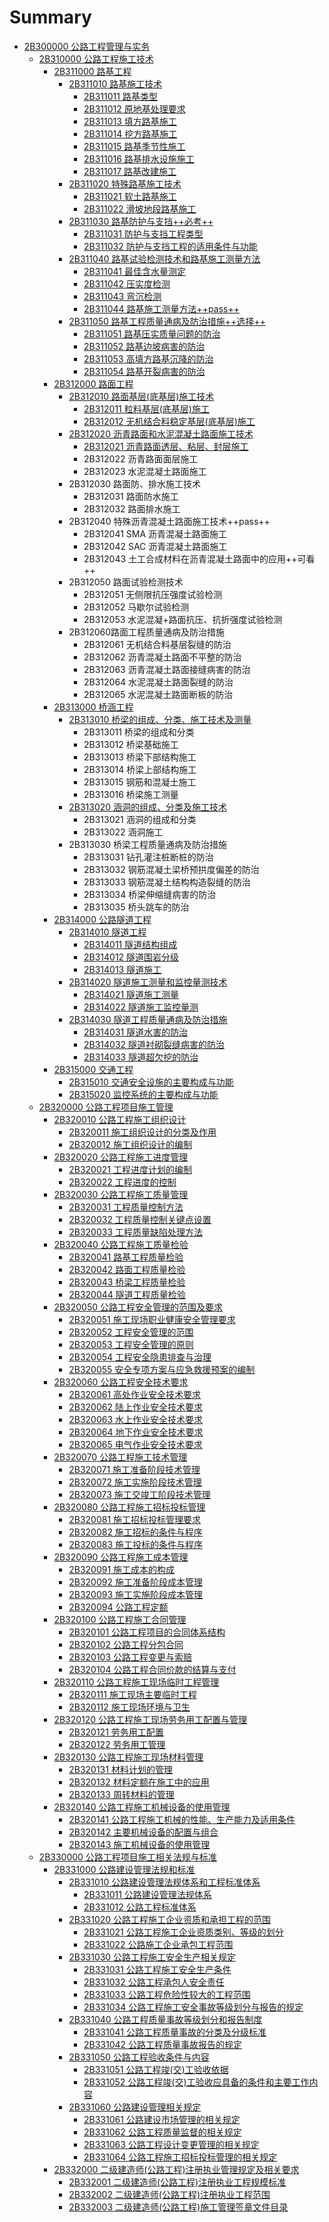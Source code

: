 # Summary

* [2B300000 公路工程管理与实务](README.md)
  * [2B310000 公路工程施工技术](2B310000/README.md)
    * [2B311000 路基工程](2B310000/2B311000.md)
      * [2B311010 路基施工技术](2B310000/2B311010.md)
        * [2B311011 路基类型](2B310000/2B311010/2b311011-lu-ji-lei-xing.md)
        * [2B311012 原地基处理要求](2B310000/2B311010/2b311012-yuan-di-ji-chu-li-yao-qiu.md)
        * [2B311013 填方路基施工](2B310000/2B311010/2b311013-tian-fang-lu-ji-shi-gong.md)
        * [2B311014 挖方路基施工](2B310000/2B311010/2b311014-wa-fang-lu-ji-shi-gong.md)
        * [2B311015 路基季节性施工](2B310000/2B311010/2b311015-lu-ji-ji-jie-xing-shi-gong.md)
        * [2B311016 路基排水设施施工](2B310000/2B311010/2b311016-lu-ji-pai-shui-she-shi-shi-gong.md)
        * [2B311017 路基改建施工](2B310000/2B311010/2b311017-lu-ji-gai-jian-shi-gong.md)
      * [2B311020 特殊路基施工技术](2B310000/2b311020-te-shu-lu-ji-shi-gong-ji-zhu.md)
        * [2B311021 软土路基施工](2B310000/2b311020-te-shu-lu-ji-shi-gong-ji-zhu/2b311021-ruan-tu-lu-ji-shi-gong.md)
        * [2B311022 滑坡地段路基施工](2B310000/2b311020-te-shu-lu-ji-shi-gong-ji-zhu/2b311022-hua-po-di-duan-lu-ji-shi-gong.md)
      * [2B311030 路基防护与支挡++必考++](2B310000/2b311030-lu-ji-fang-hu-yu-zhi-6321++-bi-8003++.md)
        * [2B311031 防护与支挡工程类型](2B310000/2b311030-lu-ji-fang-hu-yu-zhi-6321++-bi-8003++/2b311031-fang-hu-yu-zhi-dang-gong-cheng-lei-xing.md)
        * [2B311032 防护与支挡工程的适用条件与功能](2B310000/2b311030-lu-ji-fang-hu-yu-zhi-6321++-bi-8003++/2b311032-fang-hu-yu-zhi-dang-gong-cheng-de-shi-yong-tiao-jian-yu-gong-neng.md)
      * [2B311040 路基试验检测技术和路基施工测量方法](2B310000/2b311040-lu-ji-shi-yan-jian-ce-ji-zhu-he-lu-ji-shi-gong-ce-liang-fang-fa.md)
        * [2B311041 最佳含水量测定](2B310000/2b311040-lu-ji-shi-yan-jian-ce-ji-zhu-he-lu-ji-shi-gong-ce-liang-fang-fa/2b311041-zui-jia-han-shui-liang-ce-ding.md)
        * [2B311042 压实度检测](2B310000/2b311040-lu-ji-shi-yan-jian-ce-ji-zhu-he-lu-ji-shi-gong-ce-liang-fang-fa/2b311042-ya-shi-du-jian-ce.md)
        * [2B311043 弯沉检测](2B310000/2b311040-lu-ji-shi-yan-jian-ce-ji-zhu-he-lu-ji-shi-gong-ce-liang-fang-fa/2b311043-wan-chen-jian-ce.md)
        * [2B311044 路基施工测量方法++pass++](2B310000/2b311040-lu-ji-shi-yan-jian-ce-ji-zhu-he-lu-ji-shi-gong-ce-liang-fang-fa/2b311044-lu-ji-shi-gong-ce-liang-fang-6cd5++-pass-++.md)
      * [2B311050 路基工程质量通病及防治措施++选择++](2B310000/2b311050-lu-ji-gong-cheng-zhi-liang-tong-bing-ji-fang-zhi-cuo-65bd++-xuan-62e9++.md)
        * [2B311051 路基压实质量问题的防治](2B310000/2b311050-lu-ji-gong-cheng-zhi-liang-tong-bing-ji-fang-zhi-cuo-65bd++-xuan-62e9++/2b311051-lu-ji-ya-shi-zhi-liang-wen-ti-de-fang-zhi.md)
        * [2B311052 路基边坡病害的防治](2B310000/2b311050-lu-ji-gong-cheng-zhi-liang-tong-bing-ji-fang-zhi-cuo-65bd++-xuan-62e9++/2b311052-lu-ji-bian-po-bing-hai-de-fang-zhi.md)
        * [2B311053 高填方路基沉降的防治](2B310000/2b311050-lu-ji-gong-cheng-zhi-liang-tong-bing-ji-fang-zhi-cuo-65bd++-xuan-62e9++/2b311053-gao-tian-fang-lu-ji-chen-jiang-de-fang-zhi.md)
        * [2B311054 路基开裂病害的防治](2B310000/2b311050-lu-ji-gong-cheng-zhi-liang-tong-bing-ji-fang-zhi-cuo-65bd++-xuan-62e9++/2b311054-lu-ji-kai-lie-bing-hai-de-fang-zhi.md)
    * [2B312000 路面工程](2B310000/2B312000/README.md)
      * [2B312010 路面基层\(底基层\)施工技术](2B310000/2B312000/2b312010-lu-mian-ji-5c4228-di-ji-5c4229-shi-gong-ji-zhu.md)
        * [2B312011 粒料基层\(底基层\)施工](2B310000/2B312000/2b312010-lu-mian-ji-5c4228-di-ji-5c4229-shi-gong-ji-zhu/2b312011-li-liao-ji-5c4228-di-ji-5c4229-shi-gong.md)
        * [2B312012 无机结合料稳定基层\(底基层\)施工](2B310000/2B312000/2b312010-lu-mian-ji-5c4228-di-ji-5c4229-shi-gong-ji-zhu/2b312012-wu-ji-jie-he-liao-wen-ding-ji-5c4228-di-ji-5c4229-shi-gong.md)
      * [2B312020 沥青路面和水泥混凝土路面施工技术](2B310000/2B312000/2b312020-li-qing-lu-mian-he-shui-ni-hun-ning-tu-lu-mian-shi-gong-ji-zhu.md)
        * [2B312021 沥青路面透层、粘层、封层施工](2B310000/2B312000/2b312020-li-qing-lu-mian-he-shui-ni-hun-ning-tu-lu-mian-shi-gong-ji-zhu/2b312021-li-qing-lu-mian-tou-ceng-3001-nian-ceng-3001-feng-ceng-shi-gong.md)
        * 2B312022 沥青路面面层施工
        * 2B312023 水泥混凝土路面施工
      * 2B312030 路面防、排水施工技术
        * 2B312031 路面防水施工
        * 2B312032 路面排水施工
      * 2B312040 特殊沥青混凝土路面施工技术++pass++
        * 2B312041 SMA 沥青混凝土路面施工
        * 2B312042 SAC 沥青混凝土路面施工
        * 2B312043 土工合成材料在沥青混凝土路面中的应用++可看++
      * 2B312050 路面试验检测技术
        * 2B312051 无侧限抗压强度试验检测
        * 2B312052 马歇尔试验检测
        * 2B312053 水泥混凝+路面抗压、抗折强度试验检测
      * 2B312060路面工程质量通病及防治措施
        * 2B312061 无机结合料基层裂缝的防治
        * 2B312062 沥青混凝土路面不平整的防治
        * 2B312063 沥青混凝土路面接缝病害的防治
        * 2B312064 水泥混凝土路面裂缝的防治
        * 2B312065 水泥混凝土路面断板的防治
    * [2B313000 桥涵工程](2B310000/2b313000-qiao-han-gong-cheng.md)
      * [2B313010 桥梁的组成、分类、施工技术及测量](2B310000/2b313000-qiao-han-gong-cheng/2b313010-qiao-liang-de-zu-cheng-3001-fen-lei-3001-shi-gong-ji-zhu-ji-ce-liang.md)
        * 2B313011 桥梁的组成和分类
        * 2B313012 桥梁基础施工
        * 2B313013 桥梁下部结构施工
        * 2B313014 桥梁上部结构施工
        * 2B313015 钢筋和混凝土施工
        * 2B313016 桥梁施工测量
      * [2B313020 涵洞的组成、分类及施工技术](2B310000/2b313000-qiao-han-gong-cheng/2b313020-han-dong-de-zu-cheng-3001-fen-lei-ji-shi-gong-ji-zhu.md)
        * 2B313021 涵洞的组成和分类
        * 2B313022 涵洞施工
      * 2B313030 桥梁工程质量通病及防治措施
        * 2B313031 钻孔灌注桩断桩的防治
        * 2B313032 钢筋混凝土梁桥预拱度偏差的防治
        * 2B313033 钢筋混凝土结构构造裂缝的防治
        * 2B313034 桥梁伸缩缝病害的防治
        * 2B313035 桥头跳车的防治
    * [2B314000 公路隧道工程](2B310000/2b314000-gong-lu-sui-dao-gong-cheng.md)
      * [2B314010 隧道工程](2B310000/2b314010-sui-dao-gong-cheng.md)
        * [2B314011 隧道结构组成](2B310000/2b314000/2b314011-sui-dao-jie-gou-zu-cheng.md)
        * [2B314012 隧道围岩分级](2B310000/2b314012-sui-dao-wei-yan-fen-ji.md)
        * [2B314013 隧道施工](2B310000/2b314013-sui-dao-shi-gong.md)
      * [2B314020 隧道施工测量和监控量测技术](2B310000/2b314020-sui-dao-shi-gong-ce-liang-he-jian-kong-liang-ce-ji-zhu.md)
        * [2B314021 隧道施工测量](2B310000/2b314020-sui-dao-shi-gong-ce-liang-he-jian-kong-liang-ce-ji-zhu/2b314021-sui-dao-shi-gong-ce-liang.md)
        * [2B314022 隧道施工监控量测](2B310000/2b314020-sui-dao-shi-gong-ce-liang-he-jian-kong-liang-ce-ji-zhu/2b314022-sui-dao-shi-gong-jian-kong-liang-ce.md)
      * [2B314030 隧道工程质量通病及防治措施](2B310000/2b314030-sui-dao-gong-cheng-zhi-liang-tong-bing-ji-fang-zhi-cuo-shi.md)
        * [2B314031 隧道水害的防治](2B310000/2b314030-sui-dao-gong-cheng-zhi-liang-tong-bing-ji-fang-zhi-cuo-shi/2b314031-sui-dao-shui-hai-de-fang-zhi.md)
        * [2B314032 隧道衬砌裂缝病害的防治](2B310000/2b314030-sui-dao-gong-cheng-zhi-liang-tong-bing-ji-fang-zhi-cuo-shi/2b314032-sui-dao-chen-qi-lie-feng-bing-hai-de-fang-zhi.md)
        * [2B314033 隧道超欠挖的防治](2B310000/2b314030-sui-dao-gong-cheng-zhi-liang-tong-bing-ji-fang-zhi-cuo-shi/2b314033-sui-dao-chao-qian-wa-de-fang-zhi.md)
    * [2B315000 交通工程](2B310000/2b315000-jiao-tong-gong-cheng.md)
      * [2B315010 交通安全设施的主要构成与功能](2B310000/2b315000-jiao-tong-gong-cheng/2b315010-jiao-tong-an-quan-she-shi-de-zhu-yao-gou-cheng-yu-gong-neng.md)
      * [2B315020 监控系统的主要构成与功能](2B310000/2b315000-jiao-tong-gong-cheng/2b315020-jian-kong-xi-tong-de-zhu-yao-gou-cheng-yu-gong-neng.md)
  * [2B320000 公路工程项目施工管理](2B320000/README.md)
    * [2B320010 公路工程施工组织设计](2B320000/2b320010-gong-lu-gong-cheng-shi-gong-zu-zhi-she-ji.md)
      * [2B320011 施工组织设计的分类及作用](2B320000/2b320011-shi-gong-zu-zhi-she-ji-de-fen-lei-ji-zuo-yong.md)
      * [2B320012 施工组织设计的编制](2B320000/2b320012-shi-gong-zu-zhi-she-ji-de-bian-zhi.md)
    * [2B320020 公路工程施工进度管理](2B320000/2b320020-gong-lu-gong-cheng-shi-gong-jin-du-guan-li.md)
      * [2B320021 工程进度计划的编制](2B320000/2b320021-gong-cheng-jin-du-ji-hua-de-bian-zhi.md)
      * [2B320022 工程进度的控制](2B320000/2b320022-gong-cheng-jin-du-de-kong-zhi.md)
    * [2B320030 公路工程施工质量管理](2B320000/2b320030-gong-lu-gong-cheng-shi-gong-zhi-liang-guan-li.md)
      * [2B320031 工程质量控制方法](2B320000/2b320031-gong-cheng-zhi-liang-kong-zhi-fang-fa.md)
      * [2B320032 工程质量控制关键点设置](2B320000/2b320032-gong-cheng-zhi-liang-kong-zhi-guan-jian-dian-she-zhi.md)
      * [2B320033 工程质量缺陷处理方法](2B320000/2b320033-gong-cheng-zhi-liang-que-xian-chu-li-fang-fa.md)
    * [2B320040 公路工程施工质量检验](2B320000/2b320040-gong-lu-gong-cheng-shi-gong-zhi-liang-jian-yan.md)
      * [2B320041 路基工程质量检验](2B320000/2b320041-lu-ji-gong-cheng-zhi-liang-jian-yan.md)
      * [2B320042 路面工程质量检验](2B320000/2b320042-lu-mian-gong-cheng-zhi-liang-jian-yan.md)
      * [2B320043 桥梁工程质量检验](2B320000/2b320043-qiao-liang-gong-cheng-zhi-liang-jian-yan.md)
      * [2B320044 隧道工程质量检验](2B320000/2b320044-sui-dao-gong-cheng-zhi-liang-jian-yan.md)
    * [2B320050 公路工程安全管理的范围及要求](2B320000/2b320050-gong-lu-gong-cheng-an-quan-guan-li-de-fan-wei-ji-yao-qiu.md)
      * [2B320051 施工现场职业健康安全管理要求](2B320000/2b320050-gong-lu-gong-cheng-an-quan-guan-li-de-fan-wei-ji-yao-qiu/2b320051-shi-gong-xian-chang-zhi-ye-jian-kang-an-quan-guan-li-yao-qiu.md)
      * [2B320052 工程安全管理的范围](2B320000/2b320050-gong-lu-gong-cheng-an-quan-guan-li-de-fan-wei-ji-yao-qiu/2b320052-gong-cheng-an-quan-guan-li-de-fan-wei.md)
      * [2B320053 工程安全管理的原则](2B320000/2b320050-gong-lu-gong-cheng-an-quan-guan-li-de-fan-wei-ji-yao-qiu/2b320053-gong-cheng-an-quan-guan-li-de-yuan-ze.md)
      * [2B320054 工程安全隐患排查与治理](2B320000/2b320050-gong-lu-gong-cheng-an-quan-guan-li-de-fan-wei-ji-yao-qiu/2b320054-gong-cheng-an-quan-yin-huan-pai-cha-yu-zhi-li.md)
      * [2B320055 安全专项方案与应急救援预案的编制](2B320000/2b320050-gong-lu-gong-cheng-an-quan-guan-li-de-fan-wei-ji-yao-qiu/2b320055-an-quan-zhuan-xiang-fang-an-yu-ying-ji-jiu-yuan-yu-an-de-bian-zhi.md)
    * [2B320060 公路工程安全技术要求](2B320000/2b320060-gong-lu-gong-cheng-an-quan-ji-zhu-yao-qiu.md)
      * [2B320061 高处作业安全技术要求](2B320000/2b320060-gong-lu-gong-cheng-an-quan-ji-zhu-yao-qiu/2b320061-gao-chu-zuo-ye-an-quan-ji-zhu-yao-qiu.md)
      * [2B320062 陆上作业安全技术要求](2B320000/2b320060-gong-lu-gong-cheng-an-quan-ji-zhu-yao-qiu/2b320062-lu-shang-zuo-ye-an-quan-ji-zhu-yao-qiu.md)
      * [2B320063 水上作业安全技术要求](2B320000/2b320060-gong-lu-gong-cheng-an-quan-ji-zhu-yao-qiu/2b320063-shui-shang-zuo-ye-an-quan-ji-zhu-yao-qiu.md)
      * [2B320064 地下作业安全技术要求](2B320000/2b320060-gong-lu-gong-cheng-an-quan-ji-zhu-yao-qiu/2b320064-di-xia-zuo-ye-an-quan-ji-zhu-yao-qiu.md)
      * [2B320065 电气作业安全技术要求](2B320000/2b320060-gong-lu-gong-cheng-an-quan-ji-zhu-yao-qiu/2b320065-dian-qi-zuo-ye-an-quan-ji-zhu-yao-qiu.md)
    * [2B320070 公路工程施工技术管理](2B320000/2b320070-gong-lu-gong-cheng-shi-gong-ji-zhu-guan-li.md)
      * [2B320071 施工准备阶段技术管理](2B320000/2b320070-gong-lu-gong-cheng-shi-gong-ji-zhu-guan-li/2b320071-shi-gong-zhun-bei-jie-duan-ji-zhu-guan-li.md)
      * [2B320072 施工实施阶段技术管理](2B320000/2b320070-gong-lu-gong-cheng-shi-gong-ji-zhu-guan-li/2b320072-shi-gong-shi-shi-jie-duan-ji-zhu-guan-li.md)
      * [2B320073 施工交竣工阶段技术管理](2B320000/2b320070-gong-lu-gong-cheng-shi-gong-ji-zhu-guan-li/2b320073-shi-gong-jiao-jun-gong-jie-duan-ji-zhu-guan-li.md)
    * [2B320080 公路工程施工招标投标管理](2B320000/2b320080-gong-lu-gong-cheng-shi-gong-zhao-biao-tou-biao-guan-li.md)
      * [2B320081 施工招标投标管理要求](2B320000/2b320080-gong-lu-gong-cheng-shi-gong-zhao-biao-tou-biao-guan-li/2b320081-shi-gong-zhao-biao-tou-biao-guan-li-yao-qiu.md)
      * [2B320082 施工招标的条件与程序](2B320000/2b320080-gong-lu-gong-cheng-shi-gong-zhao-biao-tou-biao-guan-li/2b320082-shi-gong-zhao-biao-de-tiao-jian-yu-cheng-xu.md)
      * [2B320083 施工投标的条件与程序](2B320000/2b320080-gong-lu-gong-cheng-shi-gong-zhao-biao-tou-biao-guan-li/2b320083-shi-gong-tou-biao-de-tiao-jian-yu-cheng-xu.md)
    * [2B320090 公路工程施工成本管理](2B320000/2b320090-gong-lu-gong-cheng-shi-gong-cheng-ben-guan-li.md)
      * [2B320091 施工成本的构成](2B320000/2b320090-gong-lu-gong-cheng-shi-gong-cheng-ben-guan-li/2b320091-shi-gong-cheng-ben-de-gou-cheng.md)
      * [2B320092 施工准备阶段成本管理](2B320000/2b320090-gong-lu-gong-cheng-shi-gong-cheng-ben-guan-li/2b320092-shi-gong-zhun-bei-jie-duan-cheng-ben-guan-li.md)
      * [2B320093 施工实施阶段成本管理](2B320000/2b320090-gong-lu-gong-cheng-shi-gong-cheng-ben-guan-li/2b320093-shi-gong-shi-shi-jie-duan-cheng-ben-guan-li.md)
      * [2B320094 公路工程定额](2B320000/2b320090-gong-lu-gong-cheng-shi-gong-cheng-ben-guan-li/2b320094-gong-lu-gong-cheng-ding-e.md)
    * [2B320100 公路工程施工合同管理](2B320000/2b320100-gong-lu-gong-cheng-shi-gong-he-tong-guan-li.md)
      * [2B320101 公路工程项目的合同体系结构](2B320000/2b320100-gong-lu-gong-cheng-shi-gong-he-tong-guan-li/2b320101-gong-lu-gong-cheng-xiang-mu-de-he-tong-ti-xi-jie-gou.md)
      * [2B320102 公路工程分包合同](2B320000/2b320100-gong-lu-gong-cheng-shi-gong-he-tong-guan-li/2b320102-gong-lu-gong-cheng-fen-bao-he-tong.md)
      * [2B320103 公路工程变更与索赔](2B320000/2b320100-gong-lu-gong-cheng-shi-gong-he-tong-guan-li/2b320103-gong-lu-gong-cheng-bian-geng-yu-suo-pei.md)
      * [2B320104 公路工程合同价款的结算与支付](2B320000/2b320100-gong-lu-gong-cheng-shi-gong-he-tong-guan-li/2b320104-gong-lu-gong-cheng-he-tong-jia-kuan-de-jie-suan-yu-zhi-fu.md)
    * [2B320110 公路工程施工现场临时工程管理](2B320000/2b320110-gong-lu-gong-cheng-shi-gong-xian-chang-lin-shi-gong-cheng-guan-li.md)
      * [2B320111 施工现场主要临时工程](2B320000/2b320110-gong-lu-gong-cheng-shi-gong-xian-chang-lin-shi-gong-cheng-guan-li/2b320111-shi-gong-xian-chang-zhu-yao-lin-shi-gong-cheng.md)
      * [2B320112 施工现场环境与卫生](2B320000/2b320110-gong-lu-gong-cheng-shi-gong-xian-chang-lin-shi-gong-cheng-guan-li/2b320112-shi-gong-xian-chang-huan-jing-yu-wei-sheng.md)
    * [2B320120 公路工程施工现场劳务用工配置与管理](2B320000/2b320120-gong-lu-gong-cheng-shi-gong-xian-chang-lao-wu-yong-gong-pei-zhi-yu-guan-li.md)
      * [2B320121 劳务用工配置](2B320000/2b320120-gong-lu-gong-cheng-shi-gong-xian-chang-lao-wu-yong-gong-pei-zhi-yu-guan-li/2b320121-lao-wu-yong-gong-pei-zhi.md)
      * [2B320122 劳务用工管理](2B320000/2b320120-gong-lu-gong-cheng-shi-gong-xian-chang-lao-wu-yong-gong-pei-zhi-yu-guan-li/2b320122-lao-wu-yong-gong-guan-li.md)
    * [2B320130 公路工程施工现场材料管理](2B320000/2b320130-gong-lu-gong-cheng-shi-gong-xian-chang-cai-liao-guan-li.md)
      * [2B320131 材料计划的管理](2B320000/2b320130-gong-lu-gong-cheng-shi-gong-xian-chang-cai-liao-guan-li/2b320131-cai-liao-ji-hua-de-guan-li.md)
      * [2B320132 材料定额在施工中的应用](2B320000/2b320130-gong-lu-gong-cheng-shi-gong-xian-chang-cai-liao-guan-li/2b320132-cai-liao-ding-e-zai-shi-gong-zhong-de-ying-yong.md)
      * [2B320133 周转材料的管理](2B320000/2b320130-gong-lu-gong-cheng-shi-gong-xian-chang-cai-liao-guan-li/2b320133-zhou-zhuan-cai-liao-de-guan-li.md)
    * [2B320140 公路工程施工机械设备的使用管理](2B320000/2b320140-gong-lu-gong-cheng-shi-gong-ji-xie-she-bei-de-shi-yong-guan-li.md)
      * [2B320141 公路工程施工机械的性能、生产能力及适用条件](2B320000/2b320140-gong-lu-gong-cheng-shi-gong-ji-xie-she-bei-de-shi-yong-guan-li/2b320141-gong-lu-gong-cheng-shi-gong-ji-xie-de-xing-neng-3001-sheng-chan-neng-li-ji-shi-yong-tiao-jian.md)
      * [2B320142 主要机械设备的配置与组合](2B320000/2b320140-gong-lu-gong-cheng-shi-gong-ji-xie-she-bei-de-shi-yong-guan-li/2b320142-zhu-yao-ji-xie-she-bei-de-pei-zhi-yu-zu-he.md)
      * [2B320143 施工机械设备的使用管理](2B320000/2b320140-gong-lu-gong-cheng-shi-gong-ji-xie-she-bei-de-shi-yong-guan-li/2b320143-shi-gong-ji-xie-she-bei-de-shi-yong-guan-li.md)
  * [2B330000 公路工程项目施工相关法规与标准](2B330000/README.md)
    * [2B331000 公路建设管理法规和标准](2B330000/2b331000-gong-lu-jian-she-guan-li-fa-gui-he-biao-zhun.md)
      * [2B331010 公路建设管理法规体系和工程标准体系](2B330000/2b331000-gong-lu-jian-she-guan-li-fa-gui-he-biao-zhun/2b331010-gong-lu-jian-she-guan-li-fa-gui-ti-xi-he-gong-cheng-biao-zhun-ti-xi.md)
        * [2B331011 公路建设管理法规体系](2B330000/2b331000-gong-lu-jian-she-guan-li-fa-gui-he-biao-zhun/2b331010-gong-lu-jian-she-guan-li-fa-gui-ti-xi-he-gong-cheng-biao-zhun-ti-xi/2b331011-gong-lu-jian-she-guan-li-fa-gui-ti-xi.md)
        * [2B331012 公路工程标准体系](2B330000/2b331000-gong-lu-jian-she-guan-li-fa-gui-he-biao-zhun/2b331010-gong-lu-jian-she-guan-li-fa-gui-ti-xi-he-gong-cheng-biao-zhun-ti-xi/2b331012-gong-lu-gong-cheng-biao-zhun-ti-xi.md)
      * [2B331020 公路工程施工企业资质和承担工程的范围](2B330000/2b331000-gong-lu-jian-she-guan-li-fa-gui-he-biao-zhun/2b331020-gong-lu-gong-cheng-shi-gong-qi-ye-zi-zhi-he-cheng-dan-gong-cheng-de-fan-wei.md)
        * [2B331021 公路工程施工企业资质类别、等级的划分](2B330000/2b331000-gong-lu-jian-she-guan-li-fa-gui-he-biao-zhun/2b331020-gong-lu-gong-cheng-shi-gong-qi-ye-zi-zhi-he-cheng-dan-gong-cheng-de-fan-wei/2b331021-gong-lu-gong-cheng-shi-gong-qi-ye-zi-zhi-lei-bie-3001-deng-ji-de-hua-fen.md)
        * [2B331022 公路施工企业承包工程范围](2B330000/2b331000-gong-lu-jian-she-guan-li-fa-gui-he-biao-zhun/2b331020-gong-lu-gong-cheng-shi-gong-qi-ye-zi-zhi-he-cheng-dan-gong-cheng-de-fan-wei/2b331022-gong-lu-shi-gong-qi-ye-cheng-bao-gong-cheng-fan-wei.md)
      * [2B331030 公路工程施工安全生产相关规定](2B330000/2b331000-gong-lu-jian-she-guan-li-fa-gui-he-biao-zhun/2b331030-gong-lu-gong-cheng-shi-gong-an-quan-sheng-chan-xiang-guan-gui-ding.md)
        * [2B331031 公路工程施工安全生产条件](2B330000/2b331000-gong-lu-jian-she-guan-li-fa-gui-he-biao-zhun/2b331030-gong-lu-gong-cheng-shi-gong-an-quan-sheng-chan-xiang-guan-gui-ding/2b331031-gong-lu-gong-cheng-shi-gong-an-quan-sheng-chan-tiao-jian.md)
        * [2B331032 公路工程承包人安全责任](2B330000/2b331000-gong-lu-jian-she-guan-li-fa-gui-he-biao-zhun/2b331030-gong-lu-gong-cheng-shi-gong-an-quan-sheng-chan-xiang-guan-gui-ding/2b331032-gong-lu-gong-cheng-cheng-bao-ren-an-quan-ze-ren.md)
        * [2B331033 公路工程危险性较大的工程范围](2B330000/2b331000-gong-lu-jian-she-guan-li-fa-gui-he-biao-zhun/2b331030-gong-lu-gong-cheng-shi-gong-an-quan-sheng-chan-xiang-guan-gui-ding/2b331033-gong-lu-gong-cheng-wei-xian-xing-jiao-da-de-gong-cheng-fan-wei.md)
        * [2B331034 公路工程施工安全事故等级划分与报告的规定](2B330000/2b331000-gong-lu-jian-she-guan-li-fa-gui-he-biao-zhun/2b331030-gong-lu-gong-cheng-shi-gong-an-quan-sheng-chan-xiang-guan-gui-ding/2b331034-gong-lu-gong-cheng-shi-gong-an-quan-shi-gu-deng-ji-hua-fen-yu-bao-gao-de-gui-ding.md)
      * [2B331040 公路工程质量事故等级划分和报告制度](2B330000/2b331000-gong-lu-jian-she-guan-li-fa-gui-he-biao-zhun/2b331040-gong-lu-gong-cheng-zhi-liang-shi-gu-deng-ji-hua-fen-he-bao-gao-zhi-du.md)
        * [2B331041 公路工程质量事故的分类及分级标准](2B330000/2b331000-gong-lu-jian-she-guan-li-fa-gui-he-biao-zhun/2b331040-gong-lu-gong-cheng-zhi-liang-shi-gu-deng-ji-hua-fen-he-bao-gao-zhi-du/2b331041-gong-lu-gong-cheng-zhi-liang-shi-gu-de-fen-lei-ji-fen-ji-biao-zhun.md)
        * [2B331042 公路工程质量事故报告的规定](2B330000/2b331000-gong-lu-jian-she-guan-li-fa-gui-he-biao-zhun/2b331040-gong-lu-gong-cheng-zhi-liang-shi-gu-deng-ji-hua-fen-he-bao-gao-zhi-du/2b331042-gong-lu-gong-cheng-zhi-liang-shi-gu-bao-gao-de-gui-ding.md)
      * [2B331050 公路工程验收条件与内容](2B330000/2b331000-gong-lu-jian-she-guan-li-fa-gui-he-biao-zhun/2b331050-gong-lu-gong-cheng-yan-shou-tiao-jian-yu-nei-rong.md)
        * [2B331051 公路工程竣\(交\)工验收依据](2B330000/2b331000-gong-lu-jian-she-guan-li-fa-gui-he-biao-zhun/2b331050-gong-lu-gong-cheng-yan-shou-tiao-jian-yu-nei-rong/2b331051-gong-lu-gong-cheng-7ae328-4ea429-gong-yan-shou-yi-ju.md)
        * [2B331052 公路工程竣\(交\)工验收应具备的条件和主要工作内容](2B330000/2b331000-gong-lu-jian-she-guan-li-fa-gui-he-biao-zhun/2b331050-gong-lu-gong-cheng-yan-shou-tiao-jian-yu-nei-rong/2b331052-gong-lu-gong-cheng-7ae328-4ea429-gong-yan-shou-ying-ju-bei-de-tiao-jian-he-zhu-yao-gong-zuo-nei-rong.md)
      * [2B331060 公路建设管理相关规定](2B330000/2b331000-gong-lu-jian-she-guan-li-fa-gui-he-biao-zhun/2b331060-gong-lu-jian-she-guan-li-xiang-guan-gui-ding.md)
        * [2B331061 公路建设市场管理的相关规定](2B330000/2b331000-gong-lu-jian-she-guan-li-fa-gui-he-biao-zhun/2b331061-gong-lu-jian-she-shi-chang-guan-li-de-xiang-guan-gui-ding.md)
        * [2B331062 公路工程质量监督的相关规定](2B330000/2b331000-gong-lu-jian-she-guan-li-fa-gui-he-biao-zhun/2b331062-gong-lu-gong-cheng-zhi-liang-jian-du-de-xiang-guan-gui-ding.md)
        * [2B331063 公路工程设计变更管理的相关规定](2B330000/2b331000-gong-lu-jian-she-guan-li-fa-gui-he-biao-zhun/2b331063-gong-lu-gong-cheng-she-ji-bian-geng-guan-li-de-xiang-guan-gui-ding.md)
        * [2B331064 公路工程施工招标投标管理的相关规定](2B330000/2b331000-gong-lu-jian-she-guan-li-fa-gui-he-biao-zhun/2b331064-gong-lu-gong-cheng-shi-gong-zhao-biao-tou-biao-guan-li-de-xiang-guan-gui-ding.md)
    * [2B332000 二级建造师\(公路工程\)注册执业管理规定及相关要求](2B330000/2b332000-er-ji-jian-zao-5e0828-gong-lu-gong-7a0b29-zhu-ce-zhi-ye-guan-li-gui-ding-ji-xiang-guan-yao-qiu.md)
      * [2B332001 二级建造师\(公路工程\)注册执业工程规模标准](2B330000/2b332000-er-ji-jian-zao-5e0828-gong-lu-gong-7a0b29-zhu-ce-zhi-ye-guan-li-gui-ding-ji-xiang-guan-yao-qiu/2b332001-er-ji-jian-zao-5e0828-gong-lu-gong-7a0b29-zhu-ce-zhi-ye-gong-cheng-gui-mo-biao-zhun.md)
      * [2B332002 二级建造师\(公路工程\)注册执业工程范围](2B330000/2b332000-er-ji-jian-zao-5e0828-gong-lu-gong-7a0b29-zhu-ce-zhi-ye-guan-li-gui-ding-ji-xiang-guan-yao-qiu/2b332002-er-ji-jian-zao-5e0828-gong-lu-gong-7a0b29-zhu-ce-zhi-ye-gong-cheng-fan-wei.md)
      * [2B332003 二级建造师\(公路工程\)施工管理签章文件目录](2B330000/2b332000-er-ji-jian-zao-5e0828-gong-lu-gong-7a0b29-zhu-ce-zhi-ye-guan-li-gui-ding-ji-xiang-guan-yao-qiu/2b332003-er-ji-jian-zao-5e0828-gong-lu-gong-7a0b29-shi-gong-guan-li-qian-zhang-wen-jian-mu-lu.md)

